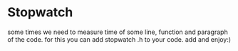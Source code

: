# Stopwatch
some times we need to measure time of some line, function and paragraph of the code. 
for this you can add stopwatch .h to your code.
add and enjoy:)
